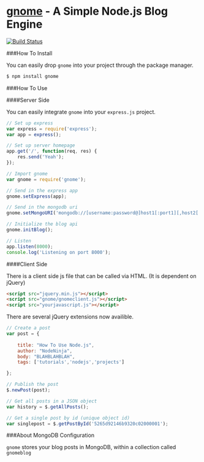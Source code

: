 [gnome]() - A Simple Node.js Blog Engine
========================================
[![Build Status](https://drone.io/github.com/shrimpboyho/gnome/status.png)](https://drone.io/github.com/shrimpboyho/gnome/latest)

###How To Install

You can easily drop ```gnome``` into your project through the package manager.

```bash
$ npm install gnome
```

###How To Use

####Server Side

You can easily integrate ```gnome``` into your ```express.js``` project.

```js
// Set up express
var express = require('express');
var app = express();

// Set up server homepage
app.get('/', function(req, res) {
	res.send('Yeah');
});

// Import gnome
var gnome = require('gnome');

// Send in the express app
gnome.setExpress(app);

// Send in the mongodb uri
gnome.setMongoURI('mongodb://[username:password@]host1[:port1][,host2[:port2],...[,hostN[:portN]]][/[database][?options]]');

// Initialize the blog api
gnome.initBlog();

// Listen
app.listen(8000);
console.log('Listening on port 8000');
```

####Client Side

There is a client side js file that can be called via HTML. (It is dependent on jQuery)

```html
<script src="jquery.min.js"></script>
<script src="gnome/gnomeclient.js"></script>
<script src="yourjavascript.js"></script>
```

There are several jQuery extensions now availible.

```js
// Create a post
var post = {
	
	title: "How To Use Node.js",
	author: "NodeNinja",
	body: "BLAHBLAHBLAH",
	tags: ['tutorials','nodejs','projects']

};

// Publish the post
$.newPost(post);

// Get all posts in a JSON object
var history = $.getAllPosts();

// Get a single post by id (unique object id)
var singlepost = $.getPostById('5265d92146b9320c02000001');
```

###About MongoDB Configuration

```gnome``` stores your blog posts in MongoDB, within a collection called ```gnomeblog```


